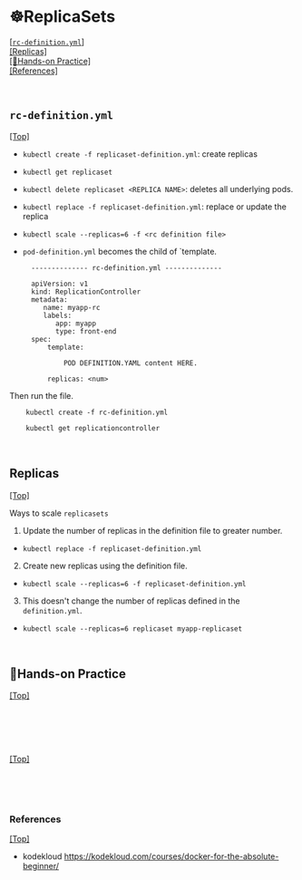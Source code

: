 # <span id='top'>☸️ReplicaSets</span>

[[`rc-definition.yml`]](#definition)  
[[Replicas]](#replicas)  
[[🤲Hands-on Practice]](#handson)  
[[References]](#ref)

<br>

## <span id='definition'>`rc-definition.yml`</span>

[[Top]](#top)

- `kubectl create -f replicaset-definition.yml`: create replicas
- `kubectl get replicaset`
- `kubectl delete replicaset <REPLICA NAME>`: deletes all underlying pods.
- `kubectl replace -f replicaset-definition.yml`: replace or update the replica
- `kubectl scale --replicas=6 -f <rc definition file>`

- `pod-definition.yml` becomes the child of `template.

        -------------- rc-definition.yml --------------

        apiVersion: v1
        kind: ReplicationController
        metadata:
           name: myapp-rc
           labels:
              app: myapp
              type: front-end
        spec:
            template:

                POD DEFINITION.YAML content HERE.

            replicas: <num>

Then run the file.

        kubectl create -f rc-definition.yml

        kubectl get replicationcontroller

<br>

## <span id='replicas'>Replicas</span>

[[Top]](#top)

Ways to scale `replicasets`

1. Update the number of replicas in the definition file to greater number.

- `kubectl replace -f replicaset-definition.yml`

2. Create new replicas using the definition file.

- `kubectl scale --replicas=6 -f replicaset-definition.yml`

3. This doesn't change the number of replicas defined in the `definition.yml`.

- `kubectl scale --replicas=6 replicaset myapp-replicaset`

<br>

## <span id='handson'>🤲Hands-on Practice</span>

[[Top]](#top)

<br>

<br>
<br>

## <span id=''></span>

[[Top]](#top)

<br>

<br>
<br>

### <span id='ref'>References</span>

[[Top]](#top)

- kodekloud https://kodekloud.com/courses/docker-for-the-absolute-beginner/
